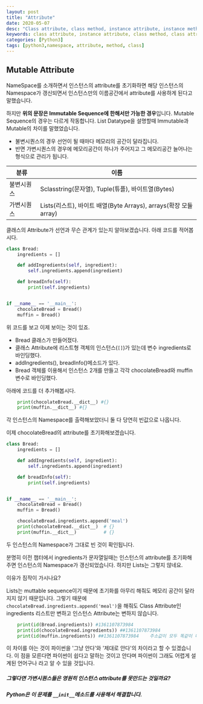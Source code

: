 ```yaml
---
layout: post
title: "Attribute"
date: 2020-05-07
desc: "Class attribute, class method, instance attribute, instance method"
keywords: class attribute, instance attribute, class method, class attribute
categories: [Python3]
tags: [python3,namespace, attribute, method, class]
---
```


## Mutable Attribute

NameSpace를 소개하면서 인스턴스의 attribute를 초기화하면 해당 인스턴스의 Namespace가 갱신되면서 인스턴스만의 이름공간에서 attribute를 사용하게 된다고 말했습니다.  

하지만 **위의 문장은 Immutable Sequence에 한해서만 가능한 경우**입니다. Mutable Sequence의 경우는 다르게 작동합니다. List Datatype을 설명할때 Immutable과 Mutable의 차이를 말했었습니다. 

* 불변시퀀스의 경우 선언이 될 때마다 메모리의 공간이 달라집니다. 
* 반면 가변시퀀스의 경우에 메모리공간이 하나가 주어지고 그 메모리공간 늘어나는 형식으로 관리가 됩니다.

| 분류       | 이름                                                         |
| ---------- | ------------------------------------------------------------ |
| 불변시퀀스 | Sclasstring(문자열), Tuple(튜플), 바이트열(Bytes)            |
| 가변시퀀스 | Lists(리스트), 바이트 배열(Byte Arrays), arrays(확장 모듈 array) |



클래스의 Attribute가 선언과 무슨 관계가 있는지 알아보겠습니다. 아래 코드를 적어봅시다.

~~~python
class Bread:
    ingredients = []

    def addIngredients(self, ingredient):
        self.ingredients.append(ingredient)

    def breadInfo(self):
        print(self.ingredients)


if __name__ == '__main__':
    chocolateBread = Bread()
    muffin = Bread()
~~~

위 코드를 보고 이제 보이는 것이 있죠. 

* Bread 클래스가 만들어졌다. 
* 클래스 Attribute에 리스트형 객체의 인스턴스(`[]`)가 있는데 변수 ingredients로 바인딩했다. 
* addIngredients(), breadInfo()메소드가 있다. 
* Bread 객체를 이용해서 인스턴스 2개를 만들고 각각 chocolateBread와 muffin변수로 바인딩했다.



아래에 코드를 더 추가해봅시다. 

~~~python
	print(chocolateBread.__dict__) #{}
    print(muffin.__dict__) #{}
~~~

각 인스턴스의 Namespace를 출력해보았더니 둘 다 당연히 빈값으로 나옵니다. 

이제 chocolateBread의 attribute를 초기화해보겠습니다. 

~~~python
class Bread:
    ingredients = []

    def addIngredients(self, ingredient):
        self.ingredients.append(ingredient)

    def breadInfo(self):
        print(self.ingredients)


if __name__ == '__main__':
    chocolateBread = Bread()
    muffin = Bread()

    chocolateBread.ingredients.append('meal')
    print(chocolateBread.__dict__)  # {}
    print(muffin.__dict__)			# {}
~~~



두 인스턴스의 Namespace가 그대로 빈 것이 확인됩니다. 

분명히 이전 챕터에서 ingredients가 문자열일때는 인스턴스의 attribute를 초기화해주면 인스턴스의 Namespace가 갱신되었습니다. 하지만 Lists는 그렇지 않네요.

이유가 짐작이 가시나요? 

Lists는 muttable sequence이기 때문에 초기화를 아무리 해줘도 메모리 공간이 달라지지 않기 때문입니다. 그렇기 때문에 `chocolateBread.ingredients.append('meal')`을 해줘도 Class Attribute인 ingredients 리스트만 변하고 인스턴스 Attribute는 변하지 않습니다. 

~~~ python
	print(id(Bread.ingredients)) #1361107873984
    print(id(chocolateBread.ingredients)) ##1361107873984
    print(id(muffin.ingredients)) ##1361107873984    주소값이 모두 똑같이 나옵니다. 인스턴스에 이름공간이 없기 때문에 클래스 Attribute를 참조하기 때문입니다. 
~~~

이 차이를 아는 것이 파이썬을 '그냥 안다'와 '제대로 안다'의 차이라고 할 수 있겠습니다. 이 점을 모른다면 파이썬이 쉽다고 말하는 것이고 안다며 파이썬이 그래도 어렵게 설계된 언어구나 라고 알 수 있을 것입니다. 



##### 그렇다면 가변시퀀스들은 영원히 인스턴스 attribute를 못만드는 것일까요?  

##### Python은 이 문제를 `__init__`메소드를 사용해서 해결합니다.